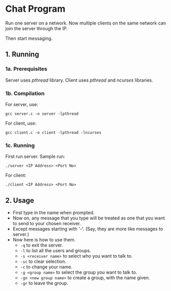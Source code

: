 # Chat Program
Run one server on a network. Now multiple clients on the same network can join the server through the IP.

Then start messaging.
## 1. Running
### 1a. Prerequisites
Server uses _pthread_ library.
Client uses _pthread_ and _ncurses_ libraries.
### 1b. Compilation
For server, use:

`gcc server.c -o server -lpthread`

For client, use:

`gcc client.c -o client -lpthread -lncurses`

### 1c. Running
First run server. Sample run:

`./server <IP Address> <Port No>`

For client:

`./client <IP Address> <Port No>`

## 2. Usage

- First type in the name when prompted.
- Now on, any message that you type will be treated as one that you want to send to your chosen receiver.
- Except messages starting with '-'. (Say, they are more like messages to server.)
- Now here is how to use them.
  - `-q` to exit the server.
  - `-l` to list all the users and groups.
  - `-s <receiver name>` to select who you want to talk to.
  - `-sc` to clear selection.
  - `-c` to change your name.
  - `-g <group name>` to select the group you want to talk to.
  - `-gn <new group name>` to create a group, with the name given.
  - `-gr` to leave the group.

